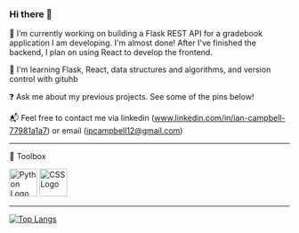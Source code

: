 ### Hi there 👋

<!--
**ipcampbell12/ipcampbell12** is a ✨ _special_ ✨ repository because its `README.md` (this file) appears on your GitHub profile.

-->


🔭 I’m currently working on building a Flask REST API for a gradebook application I am developing. I'm almost done! After I've finished the backend, I plan on using React to develop the frontend. 

🧐 I'm learning Flask, React, data structures and algorithms, and version control with gituhb 

❓ Ask me about my previous projects. See some of the pins below!

📬 Feel free to contact me via linkedin (www.linkedin.com/in/ian-campbell-77981a1a7) or email (ipcampbell12@gmail.com) 

---

🧰 Toolbox

<img src="https://cdn.worldvectorlogo.com/logos/python.svg" alt="Python Logo" width="50" height="50"/> <img src="https://cdn.worldvectorlogo.com/logos/css3.svg" alt="CSS Logo" width="50" height="50"/>




---



[![Top Langs](https://github-readme-stats.vercel.app/api/top-langs/?username=ipcampbell12)](https://github.com/anuraghazra/github-readme-stats)
